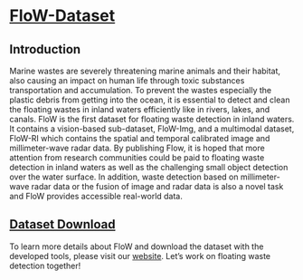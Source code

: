 # [FloW-Dataset](https://www.orca-tech.cn/datasets.html)

## Introduction

Marine wastes are severely threatening marine animals and their habitat, also causing an impact on human life through toxic substances transportation and accumulation. To prevent the wastes especially the plastic debris from getting into the ocean, it is essential to detect and clean the floating wastes in inland waters efficiently like in rivers, lakes, and canals.
FloW is the first dataset for floating waste detection in inland waters. It contains a vision-based sub-dataset, FloW-Img, and a multimodal dataset, FloW-RI which contains the spatial and temporal calibrated image and millimeter-wave radar data. 
By publishing Flow, it is hoped that more attention from research communities could be paid to floating waste detection in inland waters as well as the challenging small object detection over the water surface. In addition, waste detection based on millimeter-wave radar data or the fusion of image and radar data is also a novel task and FloW provides accessible real-world data.

## [Dataset Download](https://www.orca-tech.cn/datasets.html)

To learn more details about FloW and download the dataset with the developed tools, please visit our [website](https://www.orca-tech.cn/datasets.html). Let’s work on floating waste detection together!
